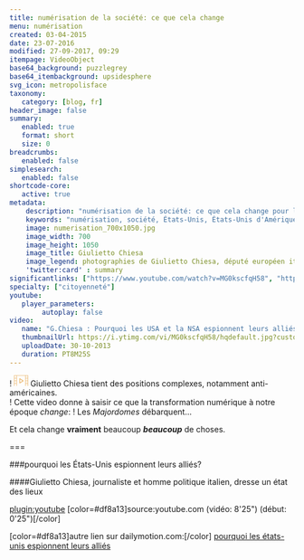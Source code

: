 ```yaml
---
title: numérisation de la société: ce que cela change
menu: numérisation
created: 03-04-2015
date: 23-07-2016
modified: 27-09-2017, 09:29
itempage: VideoObject
base64_background: puzzlegrey
base64_itembackground: upsidesphere
svg_icon: metropolisface
taxonomy:
   category: [blog, fr]
header_image: false
summary:
   enabled: true
   format: short
   size: 0
breadcrumbs:
   enabled: false
simplesearch:
   enabled: false
shortcode-core:
   active: true
metadata:
    description: "numérisation de la société: ce que cela change pour la politique, la liberté, l'anonymat, le trafic d'influence, les relations de subordination."
    keywords: "numérisation, société, États-Unis, États-Unis d'Amérique, USA, Giulietto Chiesa"
    image: numerisation_700x1050.jpg
    image_width: 700
    image_height: 1050
    image_title: Giulietto Chiesa
    image_legend: photographies de Giulietto Chiesa, député européen italien
    'twitter:card' : summary
significantlinks: ["https://www.youtube.com/watch?v=MG0kscfqH58", "http://www.dailymotion.com/video/x16j4o0_g-chiesa-pourquoi-les-usa-et-la-nsa-espionnent-leurs-allies_news"]
specialty: ["citoyenneté"]
youtube:
   player_parameters:
        autoplay: false
video:
   name: "G.Chiesa : Pourquoi les USA et la NSA espionnent leurs alliés"
   thumbnailUrl: https://i.ytimg.com/vi/MG0kscfqH58/hqdefault.jpg?custom=true&w=196&h=110&stc=true&jpg444=true&jpgq=90&sp=68&sigh=mlOw-VEKAEjo8mjBd1cnuo5rMeM
   uploadDate: 30-10-2013
   duration: PT8M25S
---
```

! <span><svg class="caracter-icon" width="25px" xmlns="http://www.w3.org/2000/svg" viewBox="0 0 58 46"><g><path fill="#df8a13" opacity="0.7" d="m 38.352,21.907684 -14.3,-9.1 c -0.403,-0.26 -0.91,-0.273 -1.326,-0.039 -0.416,0.221 -0.676,0.65 -0.676,1.131 l 0,18.2 c 0,0.481 0.26,0.91 0.676,1.144 0.195,0.104 0.403,0.156 0.624,0.156 0.247,0 0.481,-0.065 0.702,-0.208 l 14.3,-9.1 c 0.377,-0.234 0.598,-0.65 0.598,-1.092 0,-0.442 -0.221,-0.858 -0.598,-1.092 z m -13.702,7.826 0,-13.468 10.582,6.734 -10.582,6.734 z"/><path fill="#df8a13" opacity="0.6" d="M57,0H47H11H1C0.45,0,0,0.45,0,1v11v11v11v11c0,0.55,0.45,1,1,1h10h36h10c0.55,0,1-0.45,1-1V34V23V12V1   C58,0.45,57.55,0,57,0z M10,22H2v-9h8V22z M2,24h8v9H2V24z M12,34V23V12V2h34v10v11v11v10H12V34z M56,22h-8v-9h8V22z M48,24h8v9h-8   V24z M56,2v9h-8V2H56z M2,2h8v9H2V2z M2,44v-9h8v9H2z M56,44h-8v-9h8V44z"/></g></svg></span> Giulietto Chiesa tient des positions complexes, notamment anti-américaines.  
! Cette video donne à saisir ce que la transformation numérique à notre époque _change_:
! Les _Majordomes_ débarquent...

Et cela change **vraiment** beaucoup _**beaucoup**_ de choses.

===

###pourquoi les États-Unis espionnent leurs alliés?

####Giulietto Chiesa, journaliste et homme politique italien, dresse un état des lieux

[plugin:youtube](https://www.youtube.com/watch?v=MG0kscfqH58)
[color=#df8a13]source:youtube.com
(vidéo: 8'25") (début: 0'25")[/color]

[color=#df8a13]autre lien sur dailymotion.com:[/color]
[pourquoi les états-unis espionnent leurs alliés](http://www.dailymotion.com/video/x16j4o0_g-chiesa-pourquoi-les-usa-et-la-nsa-espionnent-leurs-allies_news "http://www.dailymotion.com/video/x16j4o0_g-chiesa-pourquoi-les-usa-et-la-nsa-espionnent-leurs-allies_news")